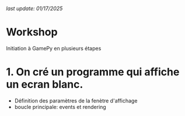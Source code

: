 *last update: 01/17/2025*

# Workshop 

Initiation à GamePy en plusieurs étapes

# 1. On cré un programme qui affiche un ecran blanc.

* Définition des paramètres de la fenètre d'affichage
* boucle principale: events et rendering

